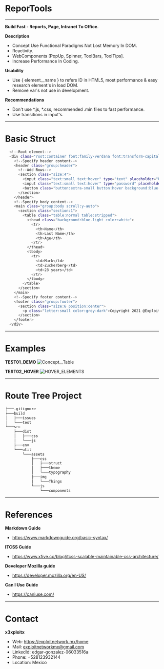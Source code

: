 # ReporTools
_____________________________________________________________________________________________________________________
**Build Fast - Reports, Page, Intranet To Office.**

**Description**
  - Concept Use Functional Paradigms Not Lost Memory In DOM.
  - Reactivity.
  - WebComponents [PopUp, Spinner, ToolBars, ToolTips].
  - Increase Performance In Coding.

**Usability**
  - Use { element__name } to refers ID in HTML5, most performance & easy research element's in load DOM.
  - Remove var's not use in development.

**Recommendations**
  - Don't use *.js, *.css, recommended .min files to fast performance.
  - Use transitions in input's.
_____________________________________________________________________________________________________________________
# Basic Struct
```bash
  <!--Root element-->
  <div class="root:container font:family-verdana font:transform-capitalize">
    <!--Specify header content-->
    <header class="group:header">
      <!--Add Rows-->
      <section class="size:4">
        <input class="text:small text:hover" type="text" placeholder="User">
        <input class="text:small text:hover" type="password" placeholder="Pass">
        <button class="button:extra-small button:hover background:blue-light">Click Me!</button>
      </section>
    </header>
    <!--Specify body content-->
    <main class="group:body scroll:y-auto">
      <section class="section:1">
        <table class="table:normal table:stripped">
          <thead class="background:blue-light color:white">
            <tr>
              <th>Name</th>
              <th>Last Name</th>
              <th>Age</th>
            </tr>
          </thead>
          <tbody>
            <tr>
              <td>Mark</td>
              <td>Zuckerberg</td>
              <td>28 years</td>
            </tr>
          </tbody>
        </table>
      </section>
    </main>
    <!--Specify footer content-->
    <footer class="group:footer">
      <section class="size:6 position:center">
        <p class="letter:small color:grey-dark">Copyright 2021 @ExploitNetwork</p>
      </section>
    </footer>
  </div>
```
_____________________________________________________________________________________________________________________
# Examples

**TEST01_DEMO**
![Concept__Table](https://user-images.githubusercontent.com/82796954/137357761-16bab74e-bea2-458f-b640-79098332ddde.png)

**TEST02_HOVER**
![HOVER_ELEMENTS](https://user-images.githubusercontent.com/82796954/137756492-e731443a-786b-4b9e-8844-32de4eec81d5.png)
_____________________________________________________________________________________________________________________
# Route Tree Project

```bash
├───.gitignore
├───build
│   ├───issues
│   └───test
└───src
    ├───dist
    │   ├───css
    │   └───js
    ├───env
    └───util
        └───assets
            ├───css
            │   ├───struct
            │   ├───theme
            │   └───typography
            ├───img
            │   └───Things
            └───js
                └───components
```
_____________________________________________________________________________________________________________________
# References

**Markdown Guide**
  - https://www.markdownguide.org/basic-syntax/

**ITCSS Guide**
  - https://www.xfive.co/blog/itcss-scalable-maintainable-css-architecture/

**Developer Mozilla guide**
  - https://developer.mozilla.org/en-US/

**Can I Use Guide**
  - https://caniuse.com/
_____________________________________________________________________________________________________________________
# Contact 

**x3xploitx**
  - Web: https://exploitnetwork.mx/home
  - Mail: exploitnetworkmx@gmail.com
  - LinkedId: edgar-gonzalez-06033516a
  - Phone: +528123932144
  - Location: Mexico
